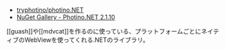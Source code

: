 - [tryphotino/photino.NET](https://github.com/tryphotino/photino.NET)
- [NuGet Gallery - Photino.NET 2.1.10](https://www.nuget.org/packages/Photino.NET/)

[[guash]]や[[mdvcat]]を作るのに使っている、プラットフォームごとにネイティブのWebViewを使ってくれる.NETのライブラリ。